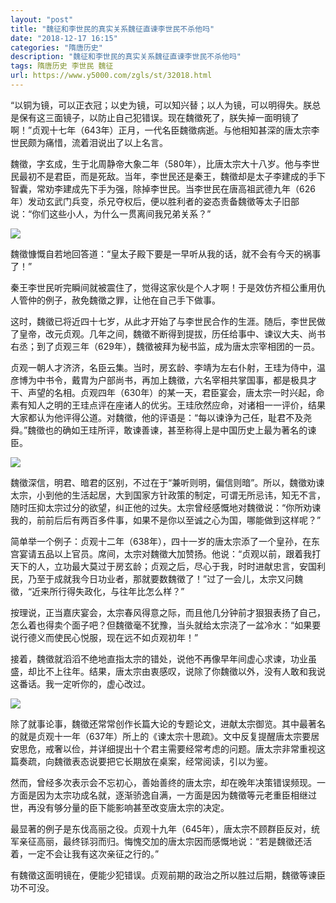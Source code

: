 ```yaml
---
layout: "post"
title: "魏征和李世民的真实关系魏征直谏李世民不杀他吗"
date: "2018-12-17 16:15"
categories: "隋唐历史"
description: "魏征和李世民的真实关系魏征直谏李世民不杀他吗"
tags: 隋唐历史 李世民 魏征
url: https://www.y5000.com/zgls/st/32018.html
---
```






“以铜为镜，可以正衣冠；以史为镜，可以知兴替；以人为镜，可以明得失。朕总是保有这三面镜子，以防止自己犯错误。现在魏徵死了，朕失掉一面明镜了啊！”贞观十七年（643年）正月，一代名臣魏徵病逝。与他相知甚深的唐太宗李世民颇为痛惜，流着泪说出了以上名言。

魏徵，字玄成，生于北周静帝大象二年（580年），比唐太宗大十八岁。他与李世民最初不是君臣，而是死敌。当年，李世民还是秦王，魏徵却是太子李建成的手下智囊，常劝李建成先下手为强，除掉李世民。当李世民在唐高祖武德九年（626年）发动玄武门兵变，杀兄夺权后，便以胜利者的姿态责备魏徵等太子旧部说：“你们这些小人，为什么一贯离间我兄弟关系？”

![](https://img.y5000.com/uploads/allimg/180813/8-1PQ31640015T.jpg)

魏徵慷慨自若地回答道：“皇太子殿下要是一早听从我的话，就不会有今天的祸事了！”

秦王李世民听完瞬间就被震住了，觉得这家伙是个人才啊！于是效仿齐桓公重用仇人管仲的例子，赦免魏徵之罪，让他在自己手下做事。

这时，魏徵已将近四十七岁，从此才开始了与李世民合作的生涯。随后，李世民做了皇帝，改元贞观。几年之间，魏徵不断得到提拔，历任给事中、谏议大夫、尚书右丞；到了贞观三年（629年），魏徵被拜为秘书监，成为唐太宗宰相团的一员。

贞观一朝人才济济，名臣云集。当时，房玄龄、李靖为左右仆射，王珪为侍中，温彦博为中书令，戴胄为户部尚书，再加上魏徵，六名宰相共掌国事，都是极具才干、声望的名相。贞观四年（630年）的某一天，君臣宴会，唐太宗一时兴起，命素有知人之明的王珪点评在座诸人的优劣。王珪欣然应命，对诸相一一评价，结果大家都认为他评得公道。对魏徵，他的评语是：“每以谏诤为己任，耻君不及尧舜。”魏徵也的确如王珪所评，敢谏善谏，甚至称得上是中国历史上最为著名的谏臣。

![](https://img.y5000.com/uploads/allimg/180813/8-1PQ31640142M.jpg)

魏徵深信，明君、暗君的区别，不过在于“兼听则明，偏信则暗”。所以，魏徵劝谏太宗，小到他的生活起居，大到国家方针政策的制定，可谓无所忌讳，知无不言，随时压抑太宗过分的欲望，纠正他的过失。太宗曾经感慨地对魏徵说：“你所劝谏我的，前前后后有两百多件事，如果不是你以至诚之心为国，哪能做到这样呢？”

简单举一个例子：贞观十二年（638年），四十一岁的唐太宗添了一个皇孙，在东宫宴请五品以上官员。席间，太宗对魏徵大加赞扬。他说：“贞观以前，跟着我打天下的人，立功最大莫过于房玄龄；贞观之后，尽心于我，时时进献忠言，安国利民，乃至于成就我今日功业者，那就要数魏徵了！”过了一会儿，太宗又问魏徵，“近来所行得失政化，与往年比怎么样？”

按理说，正当嘉庆宴会，太宗春风得意之际，而且他几分钟前才狠狠表扬了自己，怎么着也得卖个面子吧？但魏徵毫不犹豫，当头就给太宗浇了一盆冷水：“如果要说行德义而使民心悦服，现在远不如贞观初年！”

接着，魏徵就滔滔不绝地直指太宗的错处，说他不再像早年间虚心求谏，功业虽盛，却比不上往年。结果，唐太宗由衷感叹，说除了你魏徵以外，没有人敢和我说这番话。我一定听你的，虚心改过。

![](https://img.y5000.com/uploads/allimg/180813/8-1PQ3164025K0.jpg)

除了就事论事，魏徵还常常创作长篇大论的专题论文，进献太宗御览。其中最著名的就是贞观十一年（637年）所上的《谏太宗十思疏》。文中反复提醒唐太宗要居安思危，戒奢以俭，并详细提出十个君主需要经常考虑的问题。唐太宗非常重视这篇奏疏，向魏徵表态说要把它长期放在桌案，经常阅读，引以为鉴。

然而，曾经多次表示会不忘初心，善始善终的唐太宗，却在晚年决策错误频现。一方面是因为太宗功成名就，逐渐骄逸自满，一方面是因为魏徵等元老重臣相继过世，再没有够分量的臣下能影响甚至改变唐太宗的决定。

最显著的例子是东伐高丽之役。贞观十九年（645年），唐太宗不顾群臣反对，统军亲征高丽，最终铩羽而归。悔愧交加的唐太宗因而感慨地说：“若是魏徵还活着，一定不会让我有这次亲征之行的。”

有魏徵这面明镜在，便能少犯错误。贞观前期的政治之所以胜过后期，魏徵等谏臣功不可没。
